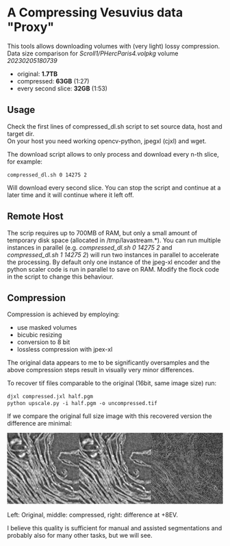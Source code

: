 # A Compressing Vesuvius data "Proxy"

This tools allows downloading volumes with (very light) lossy compression.  
Data size comparison for *Scroll1/PHercParis4.volpkg* volume *20230205180739*

- original: **1.7TB**
- compressed: **63GB** (1:27)
- every second slice: **32GB** (1:53)

## Usage

Check the first lines of compressed_dl.sh script to set source data, host and target dir.  
On your host you need working opencv-python, jpegxl (cjxl) and wget.

The download script allows to only process and download every n-th slice, for example:
```
compressed_dl.sh 0 14275 2
```
Will download every second slice. You can stop the script and continue at a later time and it will continue where it left off.

## Remote Host

The scrip requires up to 700MB of RAM, but only a small amount of temporary disk space (allocated in /tmp/lavastream.\*).
You can run multiple instances in parallel (e.g. *compressed_dl.sh 0 14275 2* and *compressed_dl.sh 1 14275 2*) will run two instances in parallel to accelerate the processing.
By default only one instance of the jpeg-xl encoder and the python scaler code is run in parallel to save on RAM. Modify the flock code in the script to change this behaviour.

## Compression

Compression is achieved by employing:

- use masked volumes
- bicubic resizing
- conversion to 8 bit
- lossless compression with jpex-xl

The original data appears to me to be significantly oversamples and the above compression steps result in visually very minor differences.


To recover tif files comparable to the original (16bit, same image size) run:

```
djxl compressed.jxl half.pgm
python upscale.py -i half.pgm -o uncompressed.tif
```
If we compare the original full size image with this recovered version the difference are minimal:

![quality comparison](comparison.jpg)

Left: Original, middle: compressed, right: difference at +8EV.

I believe this quality is sufficient for manual and assisted segmentations and probably also for many other tasks, but we will see.
